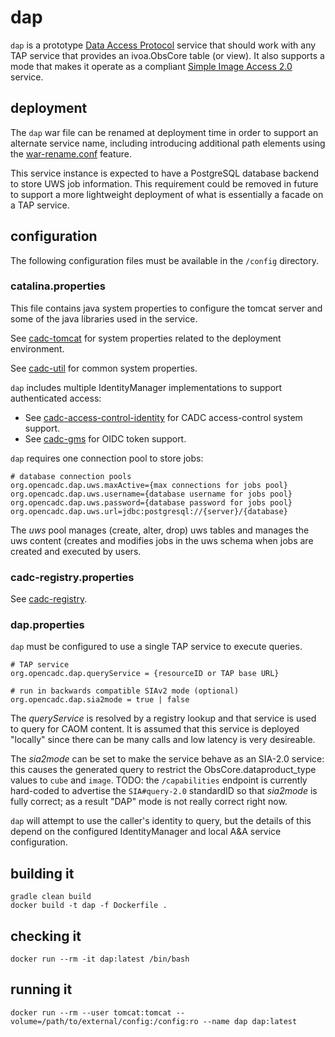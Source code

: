 # dap

`dap` is a prototype [Data Access Protocol](https://github.com/ivoa-std/DAP) service
that should work with any TAP service that provides an ivoa.ObsCore table (or view). It
also supports a mode that makes it operate as a compliant 
[Simple Image Access 2.0](https://www.ivoa.net/documents/SIA/) service.

## deployment
The `dap` war file can be renamed at deployment time in order to support an 
alternate service name, including introducing additional path elements using the
[war-rename.conf](https://github.com/opencadc/docker-base/tree/master/cadc-tomcat) 
feature.

This service instance is expected to have a PostgreSQL database backend to store UWS
job information. This requirement could be removed in future to support a more lightweight
deployment of what is essentially a facade on a TAP service.

## configuration
The following configuration files must be available in the `/config` directory.

### catalina.properties
This file contains java system properties to configure the tomcat server and some of the java 
libraries used in the service.

See <a href="https://github.com/opencadc/docker-base/tree/master/cadc-tomcat">cadc-tomcat</a>
for system properties related to the deployment environment.

See <a href="https://github.com/opencadc/core/tree/master/cadc-util">cadc-util</a>
for common system properties.

`dap` includes multiple IdentityManager implementations to support authenticated access:
 - See <a href="https://github.com/opencadc/ac/tree/master/cadc-access-control-identity">cadc-access-control-identity</a> for CADC access-control system support.
 - See <a href="https://github.com/opencadc/ac/tree/master/cadc-gms">cadc-gms</a> for OIDC token support.
 
 `dap` requires one connection pool to store jobs:
```
# database connection pools
org.opencadc.dap.uws.maxActive={max connections for jobs pool}
org.opencadc.dap.uws.username={database username for jobs pool}
org.opencadc.dap.uws.password={database password for jobs pool}
org.opencadc.dap.uws.url=jdbc:postgresql://{server}/{database}
```
The _uws_ pool manages (create, alter, drop) uws tables and manages the uws content
(creates and modifies jobs in the uws schema when jobs are created and executed by users.

### cadc-registry.properties
See <a href="https://github.com/opencadc/reg/tree/master/cadc-registry">cadc-registry</a>.

### dap.properties
`dap` must be configured to use a single TAP service to execute queries.
```
# TAP service
org.opencadc.dap.queryService = {resourceID or TAP base URL}

# run in backwards compatible SIAv2 mode (optional)
org.opencadc.dap.sia2mode = true | false
```
The _queryService_ is resolved by a registry lookup and that service is used to query
for CAOM content. It is assumed that this service is deployed "locally" since there can
be many calls and low latency is very desireable.

The _sia2mode_ can be set to make the service behave as an SIA-2.0 service: this causes
the generated query to restrict the ObsCore.dataproduct_type values to `cube` and `image`.
TODO: the `/capabilities` endpoint is currently hard-coded to advertise the `SIA#query-2.0` 
standardID so that _sia2mode_ is fully correct; as a result "DAP" mode is not really correct
right now.

`dap` will attempt to use the caller's identity to query, but the details of this depend 
on the configured IdentityManager and local A&A service configuration.

## building it
```
gradle clean build
docker build -t dap -f Dockerfile .
```

## checking it
```
docker run --rm -it dap:latest /bin/bash
```

## running it
```
docker run --rm --user tomcat:tomcat --volume=/path/to/external/config:/config:ro --name dap dap:latest
```
